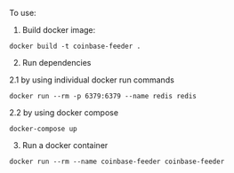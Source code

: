 To use:

1. Build docker image:

`docker build -t coinbase-feeder .`

2. Run dependencies

2.1 by using individual docker run commands

`docker run --rm -p 6379:6379 --name redis redis`

2.2 by using docker compose

`docker-compose up`

3. Run a docker container

`docker run --rm --name coinbase-feeder coinbase-feeder`
